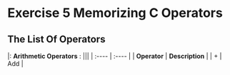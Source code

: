 # Exercise 5 Memorizing C Operators

## The List Of Operators

|: **Arithmetic Operators** : |||
| :---- | :---- |
| **Operator** | **Description** |
| + | Add |
